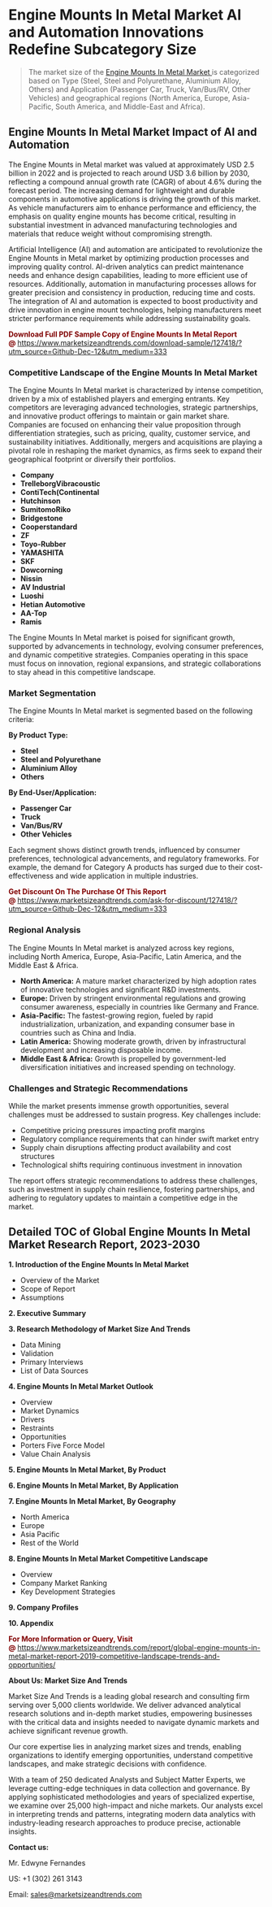 <H1> Engine Mounts In Metal Market AI and Automation Innovations Redefine Subcategory Size</H1><blockquote><p>The market size of the <a href="https://www.marketsizeandtrends.com/download-sample/127418/?utm_source=Github-Dec-12&amp;utm_medium=333" target="_blank">Engine Mounts In Metal Market </a>is categorized based on Type (Steel, Steel and Polyurethane, Aluminium Alloy, Others) and Application (Passenger Car, Truck, Van/Bus/RV, Other Vehicles) and geographical regions (North America, Europe, Asia-Pacific, South America, and Middle-East and Africa).</p></blockquote><p><h2>Engine Mounts In Metal Market Impact of AI and Automation</h2><p>The Engine Mounts in Metal market was valued at approximately USD 2.5 billion in 2022 and is projected to reach around USD 3.6 billion by 2030, reflecting a compound annual growth rate (CAGR) of about 4.6% during the forecast period. The increasing demand for lightweight and durable components in automotive applications is driving the growth of this market. As vehicle manufacturers aim to enhance performance and efficiency, the emphasis on quality engine mounts has become critical, resulting in substantial investment in advanced manufacturing technologies and materials that reduce weight without compromising strength.</p><p>Artificial Intelligence (AI) and automation are anticipated to revolutionize the Engine Mounts in Metal market by optimizing production processes and improving quality control. AI-driven analytics can predict maintenance needs and enhance design capabilities, leading to more efficient use of resources. Additionally, automation in manufacturing processes allows for greater precision and consistency in production, reducing time and costs. The integration of AI and automation is expected to boost productivity and drive innovation in engine mount technologies, helping manufacturers meet stricter performance requirements while addressing sustainability goals.</p></p><p><strong><span style="color: #800000;">Download Full PDF Sample Copy of Engine Mounts In Metal Report @</span>&nbsp;</strong><a href="https://www.marketsizeandtrends.com/download-sample/127418/?utm_source=Github-Dec-12&amp;utm_medium=333">https://www.marketsizeandtrends.com/download-sample/127418/?utm_source=Github-Dec-12&amp;utm_medium=333</a></p><h3>Competitive Landscape of the Engine Mounts In Metal Market</h3><p>The Engine Mounts In Metal market is characterized by intense competition, driven by a mix of established players and emerging entrants. Key competitors are leveraging advanced technologies, strategic partnerships, and innovative product offerings to maintain or gain market share. Companies are focused on enhancing their value proposition through differentiation strategies, such as pricing, quality, customer service, and sustainability initiatives. Additionally, mergers and acquisitions are playing a pivotal role in reshaping the market dynamics, as firms seek to expand their geographical footprint or diversify their portfolios.</p><p><strong><p><ul><li>Company </li><li> TrelleborgVibracoustic </li><li> ContiTech(Continental </li><li> Hutchinson </li><li> SumitomoRiko </li><li> Bridgestone </li><li> Cooperstandard </li><li> ZF </li><li> Toyo-Rubber </li><li> YAMASHITA </li><li> SKF </li><li> Dowcorning </li><li> Nissin </li><li> AV Industrial </li><li> Luoshi </li><li> Hetian Automotive </li><li> AA-Top </li><li> Ramis</p></li></ul></p></strong></p><p>The Engine Mounts In Metal market is poised for significant growth, supported by advancements in technology, evolving consumer preferences, and dynamic competitive strategies. Companies operating in this space must focus on innovation, regional expansions, and strategic collaborations to stay ahead in this competitive landscape.</p><h3>Market Segmentation</h3><p>The Engine Mounts In Metal market is segmented based on the following criteria:</p><p><strong>By Product Type:</strong></p><p><strong><p><ul><li>Steel </li><li> Steel and Polyurethane </li><li> Aluminium Alloy </li><li> Others</p></li></ul></p></strong></p><p><strong>By End-User/Application:</strong></p><p><strong><p><ul><li>Passenger Car </li><li> Truck </li><li> Van/Bus/RV </li><li> Other Vehicles</p></li></ul></p></strong></p><p>Each segment shows distinct growth trends, influenced by consumer preferences, technological advancements, and regulatory frameworks. For example, the demand for Category A products has surged due to their cost-effectiveness and wide application in multiple industries.</p><p><strong><span style="color: #800000;">Get Discount On The Purchase Of This Report @&nbsp;</span></strong><a href="https://www.marketsizeandtrends.com/ask-for-discount/127418/?utm_source=Github-Dec-12&amp;utm_medium=333">https://www.marketsizeandtrends.com/ask-for-discount/127418/?utm_source=Github-Dec-12&amp;utm_medium=333</a></p><h3>Regional Analysis</h3><p>The Engine Mounts In Metal market is analyzed across key regions, including North America, Europe, Asia-Pacific, Latin America, and the Middle East &amp; Africa.</p><ul><li><strong>North America:</strong> A mature market characterized by high adoption rates of innovative technologies and significant R&amp;D investments.</li><li><strong>Europe:</strong> Driven by stringent environmental regulations and growing consumer awareness, especially in countries like Germany and France.</li><li><strong>Asia-Pacific:</strong> The fastest-growing region, fueled by rapid industrialization, urbanization, and expanding consumer base in countries such as China and India.</li><li><strong>Latin America:</strong> Showing moderate growth, driven by infrastructural development and increasing disposable income.</li><li><strong>Middle East &amp; Africa:</strong> Growth is propelled by government-led diversification initiatives and increased spending on technology.</li></ul><h3>Challenges and Strategic Recommendations</h3><p>While the market presents immense growth opportunities, several challenges must be addressed to sustain progress. Key challenges include:</p><ul><li>Competitive pricing pressures impacting profit margins</li><li>Regulatory compliance requirements that can hinder swift market entry</li><li>Supply chain disruptions affecting product availability and cost structures</li><li>Technological shifts requiring continuous investment in innovation</li></ul><p>The report offers strategic recommendations to address these challenges, such as investment in supply chain resilience, fostering partnerships, and adhering to regulatory updates to maintain a competitive edge in the market.</p><h2>Detailed TOC of Global Engine Mounts In Metal Market Research Report, 2023-2030</h2><p><strong>1. Introduction of the Engine Mounts In Metal Market</strong></p><ul><li>Overview of the Market</li><li>Scope of Report</li><li>Assumptions&nbsp;</li></ul><p><strong>2. Executive Summary</strong></p><p><strong>3. Research Methodology of <strong>Market Size And Trends</strong></strong></p><ul><li>Data Mining</li><li>Validation</li><li>Primary Interviews</li><li>List of Data Sources&nbsp;</li></ul><p><strong>4. Engine Mounts In Metal Market Outlook</strong></p><ul><li>Overview</li><li>Market Dynamics</li><li>Drivers</li><li>Restraints</li><li>Opportunities</li><li>Porters Five Force Model</li><li>Value Chain Analysis&nbsp;</li></ul><p><strong>5. Engine Mounts In Metal Market, By Product</strong></p><p><strong>6. Engine Mounts In Metal Market, By Application</strong></p><p><strong>7. Engine Mounts In Metal Market, By Geography</strong></p><ul><li>North America</li><li>Europe</li><li>Asia Pacific</li><li>Rest of the World&nbsp;</li></ul><p><strong>8. Engine Mounts In Metal Market Competitive Landscape</strong></p><ul><li>Overview</li><li>Company Market Ranking</li><li>Key Development Strategies&nbsp;</li></ul><p><strong>9. Company Profiles</strong></p><p><strong>10. Appendix</strong></p><p><strong><span style="color: #800000;">For More Information or Query, Visit @&nbsp;</span></strong><a href="https://www.marketsizeandtrends.com/report/global-engine-mounts-in-metal-market-report-2019-competitive-landscape-trends-and-opportunities/">https://www.marketsizeandtrends.com/report/global-engine-mounts-in-metal-market-report-2019-competitive-landscape-trends-and-opportunities/</a></p><p></p><p><strong>About Us:&nbsp;Market Size And Trends</strong></p><p>Market Size And Trends&nbsp;is a leading global research and consulting firm serving over 5,000 clients worldwide. We deliver advanced analytical research solutions and in-depth market studies, empowering businesses with the critical data and insights needed to navigate dynamic markets and achieve significant revenue growth.</p><p>Our core expertise lies in analyzing market sizes and trends, enabling organizations to identify emerging opportunities, understand competitive landscapes, and make strategic decisions with confidence.</p><p>With a team of 250 dedicated Analysts and Subject Matter Experts, we leverage cutting-edge techniques in data collection and governance. By applying sophisticated methodologies and years of specialized expertise, we examine over 25,000 high-impact and niche markets. Our analysts excel in interpreting trends and patterns, integrating modern data analytics with industry-leading research approaches to produce precise, actionable insights.</p><p><strong>Contact us:</strong></p><p>Mr. Edwyne Fernandes</p><p>US: +1 (302) 261 3143</p><p>Email: <a href="mailto:sales@marketsizeandtrends.com">sales@marketsizeandtrends.com</a>&nbsp;</p>

